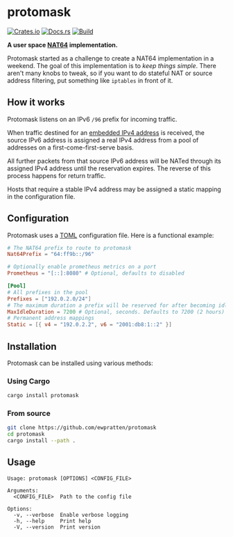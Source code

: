 # protomask
[![Crates.io](https://img.shields.io/crates/v/protomask)](https://crates.io/crates/protomask) 
[![Docs.rs](https://docs.rs/protomask/badge.svg)](https://docs.rs/protomask) 
[![Build](https://github.com/Ewpratten/protomask/actions/workflows/build.yml/badge.svg)](https://github.com/Ewpratten/protomask/actions/workflows/build.yml)

**A user space [NAT64](https://en.wikipedia.org/wiki/NAT64) implementation.**

Protomask started as a challenge to create a NAT64 implementation in a weekend. The goal of this implementation is to *keep things simple*. There aren't many knobs to tweak, so if you want to do stateful NAT or source address filtering, put something like `iptables` in front of it.

## How it works

Protomask listens on an IPv6 `/96` prefix for incoming traffic.

When traffic destined for an [embedded IPv4 address](https://datatracker.ietf.org/doc/html/rfc6052) is received, the source IPv6 address is assigned a real IPv4 address from a pool of addresses on a first-come-first-serve basis.

All further packets from that source IPv6 address will be NATed through its assigned IPv4 address until the reservation expires. The reverse of this process happens for return traffic.

Hosts that require a stable IPv4 address may be assigned a static mapping in the configuration file.

## Configuration

Protomask uses a [TOML](https://toml.io) configuration file. Here is a functional example:

```toml
# The NAT64 prefix to route to protomask
Nat64Prefix = "64:ff9b::/96"

# Optionally enable prometheus metrics on a port
Prometheus = "[::]:8080" # Optional, defaults to disabled

[Pool]
# All prefixes in the pool
Prefixes = ["192.0.2.0/24"]
# The maximum duration a prefix will be reserved for after becoming idle
MaxIdleDuration = 7200 # Optional, seconds. Defaults to 7200 (2 hours)
# Permanent address mappings
Static = [{ v4 = "192.0.2.2", v6 = "2001:db8:1::2" }]
```

## Installation

Protomask can be installed using various methods:

### Using Cargo

```bash
cargo install protomask
```

### From source

```bash
git clone https://github.com/ewpratten/protomask
cd protomask
cargo install --path .
```

## Usage

```text
Usage: protomask [OPTIONS] <CONFIG_FILE>

Arguments:
  <CONFIG_FILE>  Path to the config file

Options:
  -v, --verbose  Enable verbose logging
  -h, --help     Print help
  -V, --version  Print version
```
